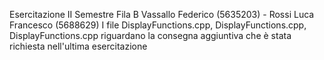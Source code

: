 Esercitazione II Semestre Fila B
Vassallo Federico (5635203) - Rossi Luca Francesco (5688629)
I file DisplayFunctions.cpp, DisplayFunctions.cpp, DisplayFunctions.cpp riguardano la consegna aggiuntiva che è stata richiesta nell'ultima esercitazione 
